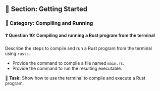 ## 📘 Section: Getting Started  
### 🔹 Category: Compiling and Running  
#### ❓ Question 10: Compiling and running a Rust program from the terminal

Describe the steps to compile and run a Rust program from the terminal using `rustc`.

- Provide the command to compile a file named `main.rs`.
- Provide the command to run the resulting executable.

🔧 **Task:** Show how to use the terminal to compile and execute a Rust program.
